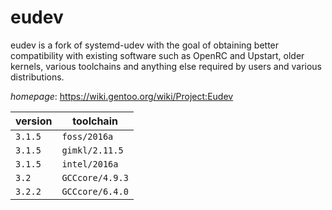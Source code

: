 # eudev

eudev is a fork of systemd-udev with the goal of obtaining  better compatibility with existing software such as  OpenRC and Upstart, older kernels, various toolchains  and anything else required by users and various distributions.

*homepage*: <https://wiki.gentoo.org/wiki/Project:Eudev>

version | toolchain
--------|----------
``3.1.5`` | ``foss/2016a``
``3.1.5`` | ``gimkl/2.11.5``
``3.1.5`` | ``intel/2016a``
``3.2`` | ``GCCcore/4.9.3``
``3.2.2`` | ``GCCcore/6.4.0``
